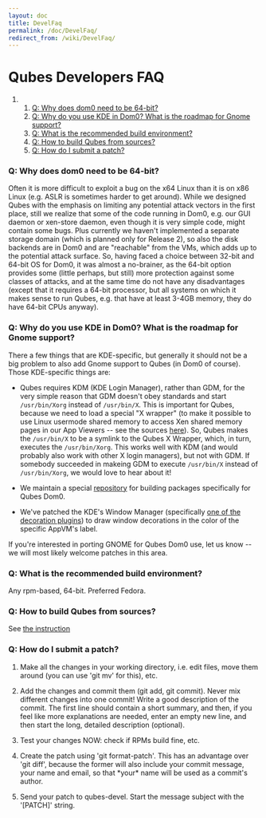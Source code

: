 ```yaml
---
layout: doc
title: DevelFaq
permalink: /doc/DevelFaq/
redirect_from: /wiki/DevelFaq/
---
```


Qubes Developers FAQ
====================

1.  1.  [Q: Why does dom0 need to be 64-bit?](#Q:Whydoesdom0needtobe64-bit)
    2.  [Q: Why do you use KDE in Dom0? What is the roadmap for Gnome support?](#Q:WhydoyouuseKDEinDom0WhatistheroadmapforGnomesupport)
    3.  [Q: What is the recommended build environment?](#Q:Whatistherecommendedbuildenvironment)
    4.  [Q: How to build Qubes from sources?](#Q:HowtobuildQubesfromsources)
    5.  [Q: How do I submit a patch?](#Q:HowdoIsubmitapatch)

### Q: Why does dom0 need to be 64-bit?

Often it is more difficult to exploit a bug on the x64 Linux than it is on x86 Linux (e.g. ASLR is sometimes harder to get around). While we designed Qubes with the emphasis on limiting any potential attack vectors in the first place, still we realize that some of the code running in Dom0, e.g. our GUI daemon or xen-store daemon, even though it is very simple code, might contain some bugs. Plus currently we haven't implemented a separate storage domain (which is planned only for Release 2), so also the disk backends are in Dom0 and are "reachable" from the VMs, which adds up to the potential attack surface. So, having faced a choice between 32-bit and 64-bit OS for Dom0, it was almost a no-brainer, as the 64-bit option provides some (little perhaps, but still) more protection against some classes of attacks, and at the same time do not have any disadvantages (except that it requires a 64-bit processor, but all systems on which it makes sense to run Qubes, e.g. that have at least 3-4GB memory, they do have 64-bit CPUs anyway).

### Q: Why do you use KDE in Dom0? What is the roadmap for Gnome support?

There a few things that are KDE-specific, but generally it should not be a big problem to also add Gnome support to Qubes (in Dom0 of course). Those KDE-specific things are:

-   Qubes requires KDM (KDE Login Manager), rather than GDM, for the very simple reason that GDM doesn't obey standards and start `/usr/bin/Xorg` instead of `/usr/bin/X`. This is important for Qubes, because we need to load a special "X wrapper" (to make it possible to use Linux usermode shared memory to access Xen shared memory pages in our App Viewers -- see the sources [​here](http://qubes-os.org/gitweb/?p=mainstream/gui.git;a=tree;f=shmoverride;h=75133ddcdad0c6a59e630f005569bb8c758b67c5;hb=HEAD)). So, Qubes makes the `/usr/bin/X` to be a symlink to the Qubes X Wrapper, which, in turn, executes the `/usr/bin/Xorg`. This works well with KDM (and would probably also work with other X login managers), but not with GDM. If somebody succeeded in makeing GDM to execute `/usr/bin/X` instead of `/usr/bin/Xorg`, we would love to hear about it!

-   We maintain a special [repository](/wiki/KdeDom0) for building packages specifically for Qubes Dom0.

-   We've patched the KDE's Window Manager (specifically [​one of the decoration plugins](https://qubes-os.org/gitweb/?p=mainstream/kde-dom0.git;a=commit;h=e1a530d8188a47921da35beff03998eb3fce8e2c)) to draw window decorations in the color of the specific AppVM's label.

If you're interested in porting GNOME for Qubes Dom0 use, let us know -- we will most likely welcome patches in this area.

### Q: What is the recommended build environment?

Any rpm-based, 64-bit. Preferred Fedora.

### Q: How to build Qubes from sources?

See [the instruction](/wiki/QubesBuilder)

### Q: How do I submit a patch?

1.  Make all the changes in your working directory, i.e. edit files, move them around (you can use 'git mv' for this), etc.

1.  Add the changes and commit them (git add, git commit). Never mix different changes into one commit! Write a good description of the commit. The first line should contain a short summary, and then, if you feel like more explanations are needed, enter an empty new line, and then start the long, detailed description (optional).

1.  Test your changes NOW: check if RPMs build fine, etc.

1.  Create the patch using 'git format-patch'. This has an advantage over 'git diff', because the former will also include your commit message, your name and email, so that \*your\* name will be used as a commit's author.

1.  Send your patch to qubes-devel. Start the message subject with the '[PATCH]' string.

